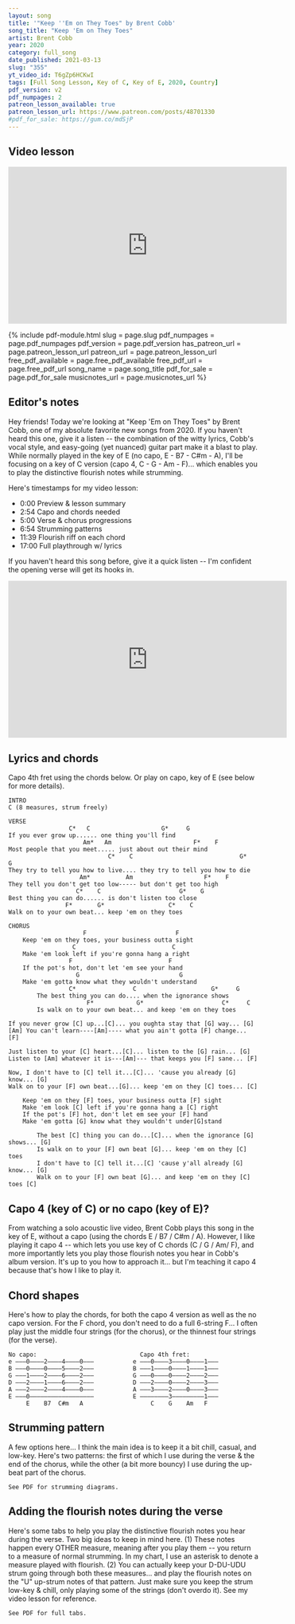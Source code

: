 ```yaml
---
layout: song
title: '"Keep ''Em on They Toes" by Brent Cobb'
song_title: "Keep 'Em on They Toes"
artist: Brent Cobb
year: 2020
category: full_song
date_published: 2021-03-13
slug: "355"
yt_video_id: T6gZp6HCKwI
tags: [Full Song Lesson, Key of C, Key of E, 2020, Country]
pdf_version: v2
pdf_numpages: 2
patreon_lesson_available: true
patreon_lesson_url: https://www.patreon.com/posts/48701330
#pdf_for_sale: https://gum.co/mdSjP
---
```






## Video lesson

<iframe width="560" height="315" src="https://www.youtube.com/embed/T6gZp6HCKwI" frameborder="0" allow="accelerometer; autoplay; encrypted-media; gyroscope; picture-in-picture" allowfullscreen></iframe>

{% include pdf-module.html slug = page.slug pdf_numpages = page.pdf_numpages pdf_version = page.pdf_version has_patreon_url = page.patreon_lesson_url patreon_url = page.patreon_lesson_url free_pdf_available = page.free_pdf_available free_pdf_url = page.free_pdf_url song_name = page.song_title pdf_for_sale = page.pdf_for_sale musicnotes_url = page.musicnotes_url %}

## Editor's notes

Hey friends! Today we're looking at "Keep 'Em on They Toes" by Brent Cobb, one of my absolute favorite new songs from 2020. If you haven't heard this one, give it a listen -- the combination of the witty lyrics, Cobb's vocal style, and easy-going (yet nuanced) guitar part make it a blast to play. While normally played in the key of E (no capo, E - B7 - C#m - A), I'll be focusing on a key of C version (capo 4, C - G - Am - F)... which enables you to play the distinctive flourish notes while strumming.

Here's timestamps for my video lesson:

- 0:00 Preview & lesson summary
- 2:54 Capo and chords needed
- 5:00 Verse & chorus progressions
- 6:54 Strumming patterns
- 11:39 Flourish riff on each chord
- 17:00 Full playthrough w/ lyrics

If you haven't heard this song before, give it a quick listen -- I'm confident the opening verse will get its hooks in.

<iframe width="560" height="315" src="https://www.youtube.com/embed/3DHTm_v1pTU" frameborder="0" allow="accelerometer; autoplay; encrypted-media; gyroscope; picture-in-picture" allowfullscreen></iframe>

## Lyrics and chords

Capo 4th fret using the chords below. Or play on capo, key of E (see below for more details).

    INTRO
    C (8 measures, strum freely)

    VERSE
                     C*   C                    G*     G
    If you ever grow up...... one thing you'll find
                         Am*   Am                       F*    F
    Most people that you meet..... just about out their mind
                                C*    C                              G*   G
    They try to tell you how to live.... they try to tell you how to die
                        Am*          Am                    F*    F
    They tell you don't get too low----- but don't get too high
                       C*    C                      G*    G
    Best thing you can do...... is don't listen too close
                    F*       G*                  C*    C
    Walk on to your own beat... keep 'em on they toes

    CHORUS
                         F                         F
        Keep 'em on they toes, your business outta sight
                      C                           C
        Make 'em look left if you're gonna hang a right
                     F                           F
        If the pot's hot, don't let 'em see your hand
                       G                            G
        Make 'em gotta know what they wouldn't understand
                     C*                C                     G*     G
            The best thing you can do.... when the ignorance shows
                          F*            G*                      C*     C
            Is walk on to your own beat... and keep 'em on they toes

    If you never grow [C] up...[C]... you oughta stay that [G] way... [G]
    [Am] You can't learn----[Am]---- what you ain't gotta [F] change... [F]

    Just listen to your [C] heart...[C]... listen to the [G] rain... [G]
    Listen to [Am] whatever it is---[Am]--- that keeps you [F] sane... [F]

    Now, I don't have to [C] tell it...[C]... 'cause you already [G] know... [G]
    Walk on to your [F] own beat...[G]... keep 'em on they [C] toes... [C]

        Keep 'em on they [F] toes, your business outta [F] sight
        Make 'em look [C] left if you're gonna hang a [C] right
        If the pot's [F] hot, don't let em see your [F] hand
        Make 'em gotta [G] know what they wouldn't under[G]stand

            The best [C] thing you can do...[C]... when the ignorance [G] shows... [G]
            Is walk on to your [F] own beat [G]... keep 'em on they [C] toes
            I don't have to [C] tell it...[C] 'cause y'all already [G] know... [G]
            Walk on to your [F] own beat [G]... and keep 'em on they [C] toes [C]

## Capo 4 (key of C) or no capo (key of E)?

From watching a solo acoustic live video, Brent Cobb plays this song in the key of E, without a capo (using the chords E / B7 / C#m / A). However, I like playing it capo 4 -- which lets you use key of C chords (C / G / Am/ F), and more importantly lets you play those flourish notes you hear in Cobb's album version. It's up to you how to approach it... but I'm teaching it capo 4 because that's how I like to play it.

## Chord shapes

Here's how to play the chords, for both the capo 4 version as well as the no capo version. For the F chord, you don't need to do a full 6-string F... I often play just the middle four strings (for the chorus), or the thinnest four strings (for the verse).

    No capo:                             Capo 4th fret:
    e –––0––––2––––4––––0–––           e –––0––––3––––0––––1–––
    B –––0––––0––––5––––2–––           B –––1––––0––––1––––1–––
    G –––1––––2––––6––––2–––           G –––0––––0––––2––––2–––
    D –––2––––1––––6––––2–––           D –––2––––0––––2––––3–––
    A –––2––––2––––4––––0–––           A –––3––––2––––0––––3–––
    E –––0––––––––––––––––––           E ––––––––3–––––––––1–––
         E    B7  C#m   A                   C    G    Am   F

## Strumming pattern

A few options here... I think the main idea is to keep it a bit chill, casual, and low-key. Here's two patterns: the first of which I use during the verse & the end of the chorus, while the other (a bit more bouncy) I use during the up-beat part of the chorus.

    See PDF for strumming diagrams.

## Adding the flourish notes during the verse

Here's some tabs to help you play the distinctive flourish notes you hear during the verse. Two big ideas to keep in mind here. (1) These notes happen every OTHER measure, meaning after you play them -- you return to a measure of normal strumming. In my chart, I use an asterisk to denote a measure played with flourish. (2) You can actually keep your D-DU-UDU strum going through both these measures... and play the flourish notes on the "U" up-strum notes of that pattern. Just make sure you keep the strum low-key & chill, only playing some of the strings (don't overdo it). See my video lesson for reference.

    See PDF for full tabs.
